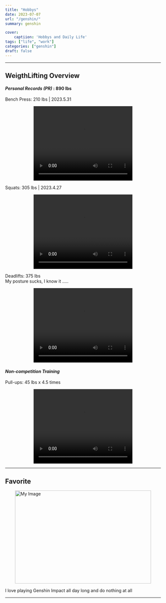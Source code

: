 ```yaml
---
title: "Hobbys"
date: 2023-07-07
url: "/genshin/"
summary: genshin

cover: 
    captiion: 'Hobbys and Daily Life'
tags: ["life", "work"]
categories: ["genshin"]
draft: false
---
```


<!-- layout: "genshin" 
    image: "../static/yae.jpg"
    alt: 'genshin'
-->

---

## WeigthLifting Overview

#### *Personal Records (PR)* : 890 lbs 

Bench Press: 210 lbs | 2023.5.31

<div style="display: flex; justify-content: center; align-items: center;">
    <video width="320" height="240" controls>
        <source src="../bench.mp4" type="video/mp4">
        Your browser does not support the video tag.
    </video>
</div>


Squats: 305 lbs | 2023.4.27

<div style="display: flex; justify-content: center; align-items: center;">
    <video width="320" height="240" controls>
        <source src="../squat.mp4" type="video/mp4">
        Your browser does not support the video tag.
    </video>
</div>


Deadlifts: 375 lbs <br>
My posture sucks, I know it .....

<div style="display: flex; justify-content: center; align-items: center;">
    <video width="320" height="240" controls>
        <source src="../deadlift.mp4" type="video/mp4">
        Your browser does not support the video tag.
    </video>
    </div>


#### *Non-competition Training*

Pull-ups: 45 lbs x 4.5 times

<div style="display: flex; justify-content: center; align-items: center;">
    <video width="320" height="240" controls>
        <source src="../pullup.mp4" type="video/mp4">
        Your browser does not support the video tag.
    </video>
    </div>



---

## Favorite

<img src="../yae.jpg" alt="My Image" style="width: 440px; height: 300px; display: block; margin: auto;">

I love playing Genshin Impact all day long and do nothing at all

---
